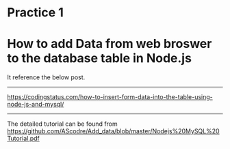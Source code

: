 # Practice 1
# How to add Data from web broswer to the database table in Node.js

It reference the below post.

***
 <https://codingstatus.com/how-to-insert-form-data-into-the-table-using-node-js-and-mysql/>

***

The detailed tutorial can be found from https://github.com/AScodre/Add_data/blob/master/Nodejs%20MySQL%20Tutorial.pdf
